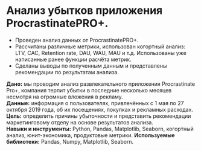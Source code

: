 # Анализ убытков приложения ProcrastinatePRO+.

- Проведен анализ данных от ProcrastinatePRO+.
- Рассчитаны различные метрики, использован когортный анализ: LTV, CAC, Retention rate, DAU, WAU, MAU и т.д. Использованы уже написанные ранее функции расчёта метрик. 
- Сделаны выводы по полученным данным и представлены рекомендации по результатам анализа.

**Дано:** мы проводим анализ развлекательного приложения Procrastinate Pro+, компания терпит убытки в последние несколько месяцев несмотря на огромные вложения в рекламу.\
**Данные:** информация о пользователях, привлечённых с 1 мая по 27 октября 2019 года, об их посещениях, покупках и рекламных расходах.\
**Цель:** определить причины убыточности и представить рекомендации маркетинговому отделу на основе результатов анализа.\
**Навыки и инструменты:** Python, Pandas, Matplotlib, Seaborn, когортный анализ, юнит-экономика, продуктовые метрики.
**Используемые библиотеки:** Pandas, Numpy, Matplotlib, Seaborn.
